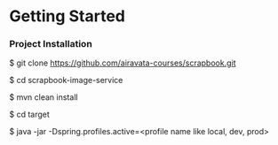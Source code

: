 # Getting Started

### Project Installation
$ git clone https://github.com/airavata-courses/scrapbook.git

$ cd scrapbook-image-service

$ mvn clean install

$ cd target

$ java -jar -Dspring.profiles.active=<profile name like local, dev, prod> <jar name with extension>

